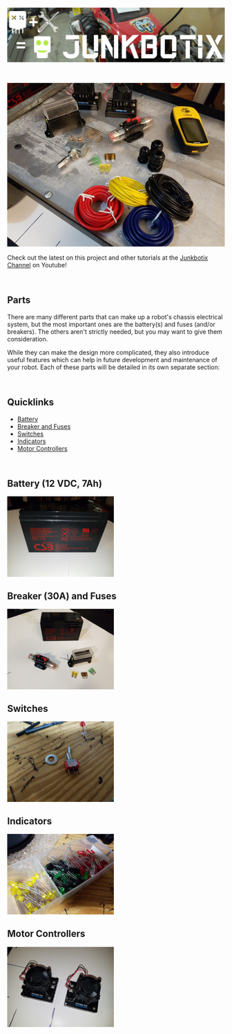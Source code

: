 ![Junkbotix Banner](./images/banner-1024px.jpg)

<br>

![Parts](./images/parts-720px.jpg)

Check out the latest on this project and other tutorials at the [Junkbotix Channel](https://www.youtube.com/channel/UCNxQ47xBEYjD-mey_lxj9Aw) on Youtube!

<br>

## Parts

There are many different parts that can make up a robot's chassis electrical system, but the most important ones are the battery(s) and fuses (and/or breakers). The others aren't strictly needed, but you may want to give them consideration.

While they can make the design more complicated, they also introduce useful features which can help in future development and maintenance of your robot. Each of these parts will be detailed in its own separate section:

<br>

## Quicklinks

* [Battery](./battery)
* [Breaker and Fuses](./fuses)
* [Switches](./switches)
* [Indicators](./indicators)
* [Motor Controllers](./motor-controllers)

<br>

## Battery (12 VDC, 7Ah)
[<img src="./battery/images/battery-720px.jpg" width="49%" />](./battery)

## Breaker (30A) and Fuses
[<img src="./fuses/images/breaker-fuses-battery-720px.jpg" width="49%" />](./fuses)

## Switches
[<img src="./switches/images/small-switch-720px.jpg" width="49%" />](./switches)

## Indicators
[<img src="./indicators/images/leds-720px.jpg" width="49%" />](./indicators)

## Motor Controllers
[<img src="./motor-controllers/images/motor-controllers-720px.jpg" width="49%" />](./motor-controllers)